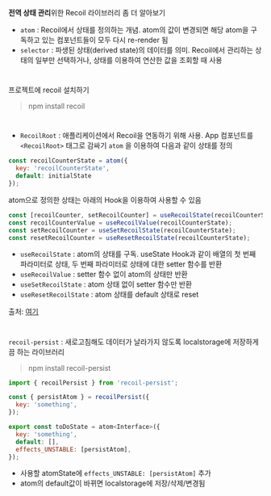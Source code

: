 **전역 상태 관리**위한 Recoil 라이브러리 좀 더 알아보기
- `atom` : Recoil에서 상태를 정의하는 개념. atom의 값이 변경되면 해당 atom을 구독하고 있는 컴포넌트들이 모두 다시 re-render 됨
- `selector` : 파생된 상태(derived state)의 데이터를 의미. Recoil에서 관리하는 상태의 일부만 선택하거나, 상태를 이용하여 연산한 값을 조회할 때 사용
#
프로젝트에 recoil 설치하기
> npm install recoil
#
- `RecoilRoot` : 애플리케이션에서 Recoil을 연동하기 위해 사용. App 컴포넌트를 `<RecoilRoot>` 태그로 감싸기
`atom` 을 이용하여 다음과 같이 상태를 정의
```javascript
const recoilCounterState = atom({
  key: 'recoilCounterState',
  default: initialState
});
```
atom으로 정의한 상태는 아래의 Hook을 이용하여 사용할 수 있음
```javascript
const [recoilCounter, setRecoilCounter] = useRecoilState(recoilCounterState);
const recoilCounterValue = useRecoilValue(recoilCounterState);
const setRecoilCounter = useSetRecoilState(recoilCounterState);
const resetRecoilCounter = useResetRecoilState(recoilCounterState);
```
- `useRecoilState` : atom의 상태를 구독. useState Hook과 같이 배열의 첫 번째 파라미터로 상태, 두 번째 파라미터로 상태에 대한 setter 함수를 반환
- `useRecoilValue` : setter 함수 없이 atom의 상태만 반환
- `useSetRecoilState` : atom 상태 없이 setter 함수만 반환
- `useResetRecoilState` : atom 상태를 default 상태로 reset

출처: [여기](https://freestrokes.tistory.com/165)
#
`recoil-persist` : 새로고침해도 데이터가 날라가지 않도록 localstorage에 저장하게끔 하는 라이브러리
> npm install recoil-persist
```javascript
import { recoilPersist } from 'recoil-persist';

const { persistAtom } = recoilPersist({
  key: 'something',
});

export const toDoState = atom<Interface>({
  key: 'something',
  default: [],
  effects_UNSTABLE: [persistAtom],
});
```
- 사용할 atomState에 `effects_UNSTABLE: [persistAtom]` 추가
- atom의 default값이 바뀌면 localstorage에 저장/삭제/변경됨
